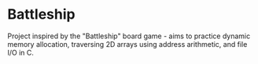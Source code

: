 # Battleship
Project inspired by the "Battleship" board game - aims to practice dynamic memory allocation, traversing 2D arrays using address arithmetic, and file I/O in C.
